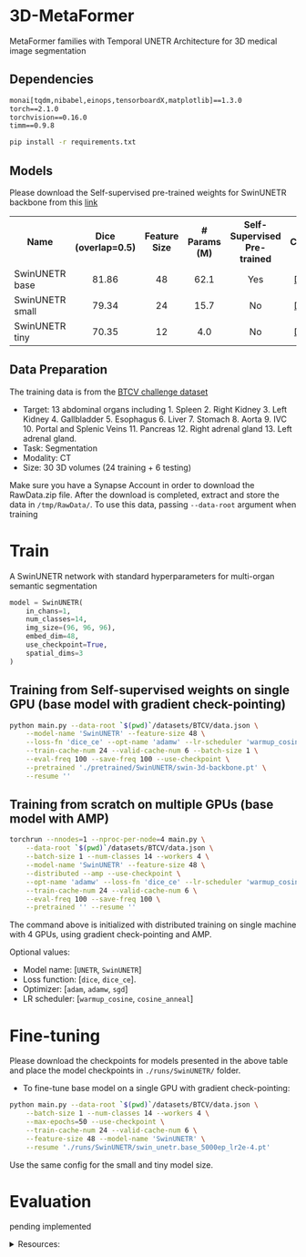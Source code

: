 # 3D-MetaFormer

MetaFormer families with Temporal UNETR Architecture for 3D medical image segmentation

## Dependencies

```requirements.txt
monai[tqdm,nibabel,einops,tensorboardX,matplotlib]==1.3.0
torch==2.1.0
torchvision==0.16.0
timm==0.9.8
```

```bash
pip install -r requirements.txt
```

## Models

Please download the Self-supervised pre-trained weights for SwinUNETR backbone from this <a href="https://github.com/BlueDruddigon/3D-MetaFormer/releases/download/0.1.1/swin-3d-backbone.pt">link</a>

<table>
    <tr>
        <th>Name</th>
        <th>Dice (overlap=0.5)</th>
        <th>Feature Size</th>
        <th># Params (M)</th>
        <th>Self-Supervised Pre-trained</th>
        <th>Checkpoint</th>
    </tr>
    <tr>
        <td>SwinUNETR base</td>
        <td align="center">81.86</td>
        <td align="center">48</td>
        <td align="center">62.1</td>
        <td align="center">Yes</td>
        <td align="center"><a href="https://github.com/BlueDruddigon/3D-MetaFormer/releases/download/0.1.2/swin_unetr.base_5000ep_lr2e-4.pt">Download</a></td>
    </tr>
    <tr>
        <td>SwinUNETR small</td>
        <td align="center">79.34</td>
        <td align="center">24</td>
        <td align="center">15.7</td>
        <td align="center">No</td>
        <td align="center"><a href="https://github.com/BlueDruddigon/3D-MetaFormer/releases/download/0.1.2/swin_unetr.small_5000ep_lr2e-4.pt">Download</a></td>
    </tr>
    <tr>
        <td>SwinUNETR tiny</td>
        <td align="center">70.35</td>
        <td align="center">12</td>
        <td align="center">4.0</td>
        <td align="center">No</td>
        <td align="center"><a href="https://github.com/BlueDruddigon/3D-MetaFormer/releases/download/0.1.2/swin_unetr.tiny_5000ep_lr2e-4.pt">Download</a></td>
    </tr>
</table>

## Data Preparation

The training data is from the [BTCV challenge dataset](https://www.synapse.org/#!Synapse:syn3193805/wiki/217752)

- Target: 13 abdominal organs including 1. Spleen 2. Right Kidney 3. Left Kidney 4. Gallbladder 5. Esophagus 6. Liver 7. Stomach 8. Aorta 9. IVC 10. Portal and Splenic Veins 11. Pancreas 12. Right adrenal gland 13. Left adrenal gland.
- Task: Segmentation
- Modality: CT
- Size: 30 3D volumes (24 training + 6 testing)

Make sure you have a Synapse Account in order to download the RawData.zip file.
After the download is completed, extract and store the data in `/tmp/RawData/`.
To use this data, passing `--data-root` argument when training

# Train

A SwinUNETR network with standard hyperparameters for multi-organ semantic segmentation

```python
model = SwinUNETR(
    in_chans=1,
    num_classes=14,
    img_size=(96, 96, 96),
    embed_dim=48,
    use_checkpoint=True,
    spatial_dims=3
)
```

## Training from Self-supervised weights on single GPU (base model with gradient check-pointing)

```bash
python main.py --data-root `$(pwd)`/datasets/BTCV/data.json \
    --model-name 'SwinUNETR' --feature-size 48 \
    --loss-fn 'dice_ce' --opt-name 'adamw' --lr-scheduler 'warmup_cosine' \
    --train-cache-num 24 --valid-cache-num 6 --batch-size 1 \
    --eval-freq 100 --save-freq 100 --use-checkpoint \
    --pretrained './pretrained/SwinUNETR/swin-3d-backbone.pt' \
    --resume ''
```

## Training from scratch on multiple GPUs (base model with AMP)

```bash
torchrun --nnodes=1 --nproc-per-node=4 main.py \
    --data-root `$(pwd)`/datasets/BTCV/data.json \
    --batch-size 1 --num-classes 14 --workers 4 \
    --model-name 'SwinUNETR' --feature-size 48 \
    --distributed --amp --use-checkpoint \
    --opt-name 'adamw' --loss-fn 'dice_ce' --lr-scheduler 'warmup_cosine' \
    --train-cache-num 24 --valid-cache-num 6 \
    --eval-freq 100 --save-freq 100 \
    --pretrained '' --resume ''
```

The command above is initialized with distributed training on single machine with 4 GPUs, using gradient check-pointing and AMP.

Optional values:

- Model name: [`UNETR`, `SwinUNETR`]
- Loss function: [`dice`, `dice_ce`].
- Optimizer: [`adam`, `adamw`, `sgd`]
- LR scheduler: [`warmup_cosine`, `cosine_anneal`]

# Fine-tuning

Please download the checkpoints for models presented in the above table and place the model checkpoints in `./runs/SwinUNETR/` folder.

- To fine-tune base model on a single GPU with gradient check-pointing:

```bash
python main.py --data-root `$(pwd)`/datasets/BTCV/data.json \
    --batch-size 1 --num-classes 14 --workers 4 \
    --max-epochs=50 --use-checkpoint \
    --train-cache-num 24 --valid-cache-num 6 \
    --feature-size 48 --model-name 'SwinUNETR' \
    --resume './runs/SwinUNETR/swin_unetr.base_5000ep_lr2e-4.pt'
```

Use the same config for the small and tiny model size.

# Evaluation

pending implemented

<details>
<summary>Resources:</summary>

- [Self-supervised pre-training of swin transformers for 3d medical image analysis](https://arxiv.org/pdf/2111.14791.pdf)
- [Swin UNETR: Swin Transformers for Semantic Segmentation of Brain Tumors in MRI Images](https://arxiv.org/pdf/2201.01266.pdf)
- [SwinUNETR training code](https://github.com/Project-MONAI/research-contributions/blob/main/SwinUNETR/BTCV)

</details>
